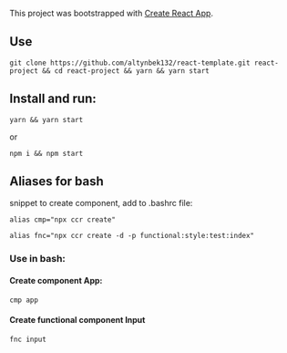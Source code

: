 This project was bootstrapped with [Create React App](https://github.com/facebook/create-react-app).

## Use

    git clone https://github.com/altynbek132/react-template.git react-project && cd react-project && yarn && yarn start

## Install and run:

    yarn && yarn start

or

    npm i && npm start

## Aliases for bash

snippet to create component, add to .bashrc file:

    alias cmp="npx ccr create"

    alias fnc="npx ccr create -d -p functional:style:test:index"

### Use in bash:

#### Create component App:

    cmp app

#### Create functional component Input

    fnc input
